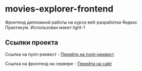 # movies-explorer-frontend

Фронтенд дипломной работы на курсе веб-разработки Яндекс Практикум.
Использован макет light-1

## Ссылки проекта

Ссылка на пулл-реквест - [Перейти на пулл-реквест](https://github.com/golosnoy/movies-explorer-frontend-clear/pull/1)

Ссылка на фронтенд на сервере - [Перейти на сайт](https://golosnoy.nomoredomainsrocks.ru)
